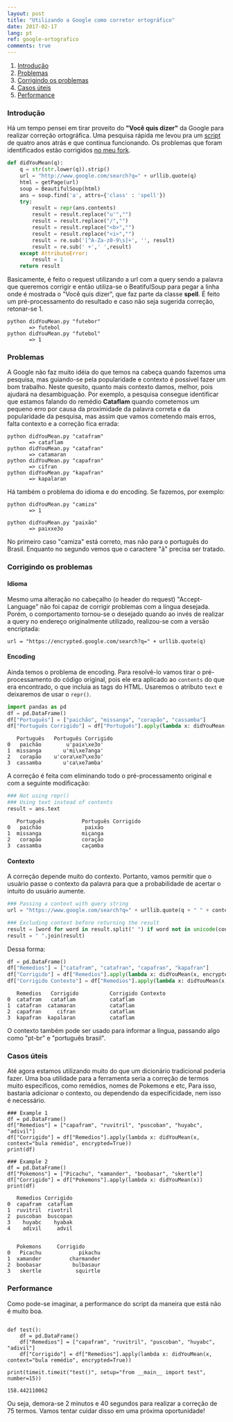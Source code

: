 ```yaml
---
layout: post
title: "Utilizando a Google como corretor ortográfico"
date: 2017-02-17
lang: pt
ref: google-ortografico
comments: true
---
```


1. [Introdução](#introducao)
2. [Problemas](#problemas)
3. [Corrigindo os problemas](#corrigindo)
4. [Casos úteis](#casos)
5. [Performance](#performance)
  
### Introdução <a name="introducao"></a>

Há um tempo pensei em tirar proveito do **"Você quis dizer"** da Google para realizar correção ortográfica. Uma pesquisa rápida me levou pra um [script](https://github.com/bkvirendra/didyoumean) de quatro anos atrás e que continua funcionando. Os problemas que foram identificados estão corrigidos [no meu fork](https://github.com/lgmoneda/didyoumean).


```python
def didYouMean(q):
    q = str(str.lower(q)).strip()
    url = "http://www.google.com/search?q=" + urllib.quote(q)
    html = getPage(url)
    soup = BeautifulSoup(html)
    ans = soup.find('a', attrs={'class' : 'spell'})
    try:
        result = repr(ans.contents)
        result = result.replace("u'","")
        result = result.replace("/","")
        result = result.replace("<b>","")
        result = result.replace("<i>","")
        result = re.sub('[^A-Za-z0-9\s]+', '', result)
        result = re.sub(' +',' ',result)
    except AttributeError:
        result = 1
    return result
```

Basicamente, é feito o request utilizando a url com a query sendo a palavra que queremos corrigir e então utiliza-se o BeatifulSoup para pegar a linha onde é mostrada o "Você quis dizer", que faz parte da classe **spell**. É feito um pré-processamento do resultado e caso não seja sugerida correção, retonar-se 1.
  
```
python didYouMean.py "futebor"
       => futebol
python didYouMean.py "futebol"
       => 1
```

### Problemas  <a name="problemas"></a>

A Google não faz muito idéia do que temos na cabeça quando fazemos uma pesquisa, mas guiando-se pela popularidade e contexto é possível fazer um bom trabalho. Neste quesito, quanto mais contexto damos, melhor, pois ajudará na desambiguação. Por exemplo, a pesquisa consegue identificar que estamos falando do remédio **Cataflam** quando cometemos um pequeno erro por causa da proximidade da palavra correta e da popularidade da pesquisa, mas assim que vamos cometendo mais erros, falta contexto e a correção fica errada:

```
python didYouMean.py "catafram"
       => cataflam
python didYouMean.py "catafran"
       => catamaran
python didYouMean.py "capafran"
       => cifran
python didYouMean.py "kapafran"
       => kapalaran  
```

Há também o problema do idioma e do encoding. Se fazemos, por exemplo:
  
```
python didYouMean.py "camiza"
       => 1

python didYouMean.py "paixão"
       => paixxe3o
```

No primeiro caso "camiza" está correto, mas não para o português do Brasil. Enquanto no segundo vemos que o caractere "ã" precisa ser tratado.

### Corrigindo os problemas  <a name="corrigindo"></a>

#### Idioma

Mesmo uma alteração no cabeçalho (o header do request) "Accept-Language" não foi capaz de corrigir problemas com a língua desejada. Porém, o comportamento tornou-se o desejado quando ao invés de realizar a query no endereço originalmente utilizado, realizou-se com a versão encriptada:

```
url = "https://encrypted.google.com/search?q=" + urllib.quote(q)
```
  
#### Encoding

Ainda temos o problema de encoding. Para resolvê-lo vamos tirar o pré-processamento do código original, pois ele era aplicado ao ```contents``` do que era encontrado, o que incluia as tags do HTML. Usaremos o atributo ```text``` e deixaremos de usar o ```repr()```. 

```python
import pandas as pd
df = pd.DataFrame()
df["Português"] = ["paichão", "missanga", "corapão", "cassamba"]
df["Português Corrigido"] = df["Português"].apply(lambda x: didYouMean(x))
```  
```
   Português   Português Corrigido
0   paichão        u'paix\xe3o'
1  missanga       u'mi\xe7anga'
2   corapão    u'cora\xe7\xe3o'
3  cassamba       u'ca\xe7amba'
```

A correção é feita com eliminando todo o pré-processamento original e com a seguinte modificação:

```python
### Not using repr()
### Using text instead of contents
result = ans.text
```
  
```
   Português            Português Corrigido
0   paichão              paixão
1  missanga             miçanga
2   corapão             coração
3  cassamba             caçamba

```

#### Contexto

A correção depende muito do contexto. Portanto, vamos permitir que o usuário passe o contexto da palavra para que a probabilidade de acertar o intuito do usuário aumente.


```python
### Passing a context with query string
url = "https://www.google.com/search?q=" + urllib.quote(q + " " + context) 
```

```python
### Excluding context before returning the result
result = [word for word in result.split(" ") if word not in unicode(context, "utf-8")]
result = " ".join(result)
```

Dessa forma:

```python
df = pd.DataFrame()
df["Remedios"] = ["catafram", "catafran", "capafran", "kapafran"]
df["Corrigido"] = df["Remedios"].apply(lambda x: didYouMean(x, encrypted=True))
df["Corrigido Contexto"] = df["Remedios"].apply(lambda x: didYouMean(x, context="bula remédio", encrypted=True))
```

```
   Remedios   Corrigido          Corrigido Contexto
0  catafram   cataflam           cataflam
1  catafran  catamaran           cataflam
2  capafran     cifran           cataflam
3  kapafran  kapalaran           cataflam
```

O contexto também pode ser usado para informar a língua, passando algo como "pt-br" e "português brasil".

### Casos úteis <a name="casos"> </a>
  
Até agora estamos utilizando muito do que um dicionário tradicional poderia fazer. Uma boa utilidade para a ferramenta seria a correção de termos muito específicos, como remédios, nomes de Pokemons e etc, Para isso, bastaria adicionar o contexto, ou dependendo da especificidade, nem isso é necessário.


```
### Example 1
df = pd.DataFrame()
df["Remedios"] = ["capafram", "ruvitril", "puscoban", "huyabc", "adivil"]
df["Corrigido"] = df["Remedios"].apply(lambda x: didYouMean(x, context="bula remédio", encrypted=True))
print(df)

### Example 2
df = pd.DataFrame()
df["Pokemons"] = ["Picachu", "xamander", "boobasar", "skertle"]
df["Corrigido"] = df["Pokemons"].apply(lambda x: didYouMean(x))
print(df)
```

```
   Remedios Corrigido
0  capafram  cataflam
1  ruvitril  rivotril
2  puscoban  buscopan
3    huyabc    hyabak
4    adivil     advil


   Pokemons	    Corrigido
0   Picachu            pikachu
1  xamander         charmander
2  boobasar          bulbasaur
3   skertle           squirtle

```


### Performance <a name="performance"> </a>

Como pode-se imaginar, a performance do script da maneira que está não é muito boa.

```

def test():
    df = pd.DataFrame()
    df["Remedios"] = ["capafram", "ruvitril", "puscoban", "huyabc", "adivil"]
    df["Corrigido"] = df["Remedios"].apply(lambda x: didYouMean(x, context="bula remédio", encrypted=True))

print(timeit.timeit("test()", setup="from __main__ import test", number=15))

```

```
158.442110062
```

Ou seja, demora-se 2 minutos e 40 segundos para realizar a correção de 75 termos. Vamos tentar cuidar disso em uma próxima oportunidade!